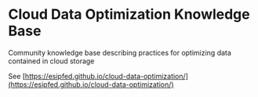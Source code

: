 # Cloud Data Optimization Knowledge Base
Community knowledge base describing practices for optimizing data contained in cloud storage

See [https://esipfed.github.io/cloud-data-optimization/](https://esipfed.github.io/cloud-data-optimization/)
